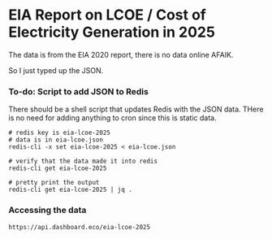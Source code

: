 # EIA Report on LCOE / Cost of Electricity Generation in 2025

The data is from the EIA 2020 report, there is no data online AFAIK.

So I just typed up the JSON.

### To-do: Script to add JSON to Redis
There should be a shell script that updates Redis with the JSON data. THere is no need for adding anything to cron since this is static data.

````
# redis key is eia-lcoe-2025
# data is in eia-lcoe.json
redis-cli -x set eia-lcoe-2025 < eia-lcoe.json 

# verify that the data made it into redis
redis-cli get eia-lcoe-2025

# pretty print the output
redis-cli get eia-lcoe-2025 | jq .
````
### Accessing the data
````
https://api.dashboard.eco/eia-lcoe-2025
````
